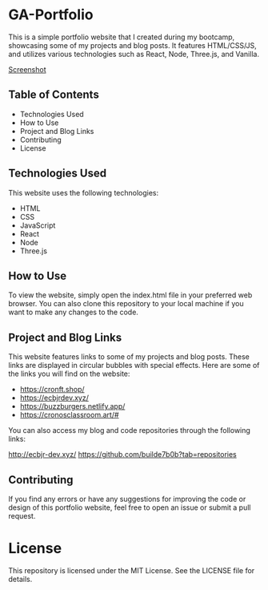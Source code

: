 # GA-Portfolio
This is a simple portfolio website that I created during my bootcamp, showcasing some of my projects and blog posts. It features HTML/CSS/JS, and utilizes various technologies such as React, Node, Three.js, and Vanilla.

[Screenshot](https://i.imgur.com/yP3kXNl.png)

## Table of Contents
- Technologies Used
- How to Use
- Project and Blog Links
- Contributing
- License


## Technologies Used
This website uses the following technologies:

- HTML
- CSS
- JavaScript
- React
- Node
- Three.js

## How to Use
To view the website, simply open the index.html file in your preferred web browser. You can also clone this repository to your local machine if you want to make any changes to the code.

## Project and Blog Links
This website features links to some of my projects and blog posts. These links are displayed in circular bubbles with special effects. Here are some of the links you will find on the website:

- https://cronft.shop/
- https://ecbjrdev.xyz/
- https://buzzburgers.netlify.app/
- https://cronosclassroom.art/#

You can also access my blog and code repositories through the following links:

http://ecbjr-dev.xyz/
https://github.com/builde7b0b?tab=repositories

## Contributing
If you find any errors or have any suggestions for improving the code or design of this portfolio website, feel free to open an issue or submit a pull request.

# License 
This repository is licensed under the MIT License. See the LICENSE file for details.






